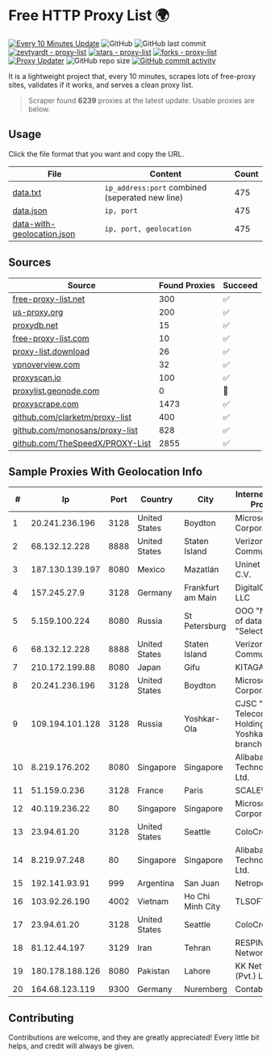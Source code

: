 
# Free HTTP Proxy List 🌍

[![Every 10 Minutes Update](https://github.com/mertguvencli/http-proxy-list/actions/workflows/main.yml/badge.svg?branch=main)](https://github.com/mertguvencli/http-proxy-list/actions/workflows/main.yml)
![GitHub](https://img.shields.io/github/license/mertguvencli/http-proxy-list)
![GitHub last commit](https://img.shields.io/github/last-commit/mertguvencli/http-proxy-list)
[![zevtyardt - proxy-list](https://img.shields.io/static/v1?label=zevtyardt&message=proxy-list&color=blue&logo=github)](https://github.com/zevtyardt/proxy-list "Go to GitHub repo")
[![stars - proxy-list](https://img.shields.io/github/stars/zevtyardt/proxy-list?style=social)](https://github.com/zevtyardt/proxy-list)
[![forks - proxy-list](https://img.shields.io/github/forks/zevtyardt/proxy-list?style=social)](https://github.com/zevtyardt/proxy-list)
[![Proxy Updater](https://github.com/zevtyardt/proxy-list/workflows/Proxy%20Updater/badge.svg)](https://github.com/zevtyardt/proxy-list/actions?query=workflow:"Proxy+Updater")
![GitHub repo size](https://img.shields.io/github/repo-size/zevtyardt/proxy-list)
[![GitHub commit activity](https://img.shields.io/github/commit-activity/m/zevtyardt/proxy-list?logo=commits)](https://github.com/zevtyardt/proxy-list/commits/main)

It is a lightweight project that, every 10 minutes, scrapes lots of free-proxy sites, validates if it works, and serves a clean proxy list.

> Scraper found **6239** proxies at the latest update. Usable proxies are below.

## Usage

Click the file format that you want and copy the URL.

|File|Content|Count|
|----|-------|-----|
|[data.txt](https://raw.githubusercontent.com/mertguvencli/http-proxy-list/main/proxy-list/data.txt)|`ip_address:port` combined (seperated new line)|475|
|[data.json](https://raw.githubusercontent.com/mertguvencli/http-proxy-list/main/proxy-list/data.json)|`ip, port`|475|
|[data-with-geolocation.json](https://raw.githubusercontent.com/mertguvencli/http-proxy-list/main/proxy-list/data-with-geolocation.json)|`ip, port, geolocation`|475|

## Sources

|Source|Found Proxies|Succeed|
|------|-------------|-------|
|[free-proxy-list.net](https://free-proxy-list.net)|300|✅|
|[us-proxy.org](https://www.us-proxy.org)|200|✅|
|[proxydb.net](http://proxydb.net)|15|✅|
|[free-proxy-list.com](https://free-proxy-list.com/?page=&port=&type%5B%5D=http&type%5B%5D=https&up_time=0&search=Search)|10|✅|
|[proxy-list.download](https://www.proxy-list.download/HTTP)|26|✅|
|[vpnoverview.com](https://vpnoverview.com/privacy/anonymous-browsing/free-proxy-servers)|32|✅|
|[proxyscan.io](https://www.proxyscan.io)|100|✅|
|[proxylist.geonode.com](https://proxylist.geonode.com/api/proxy-list?limit=300&page=1&sort_by=lastChecked&sort_type=desc&protocols=http,https)|0|🚫|
|[proxyscrape.com](https://api.proxyscrape.com/v2/?request=displayproxies&protocol=http&timeout=10000&country=all&ssl=all&anonymity=all)|1473|✅|
|[github.com/clarketm/proxy-list](https://raw.githubusercontent.com/clarketm/proxy-list/master/proxy-list-raw.txt)|400|✅|
|[github.com/monosans/proxy-list](https://raw.githubusercontent.com/monosans/proxy-list/main/proxies/http.txt)|828|✅|
|[github.com/TheSpeedX/PROXY-List](https://raw.githubusercontent.com/TheSpeedX/PROXY-List/master/http.txt)|2855|✅|


## Sample Proxies With Geolocation Info

|#|Ip|Port|Country|City|Internet Service Provider|
|-|--|----|-------|----|-------------------------|
|1|20.241.236.196|3128|United States|Boydton|Microsoft Corporation|
|2|68.132.12.228|8888|United States|Staten Island|Verizon Communications|
|3|187.130.139.197|8080|Mexico|Mazatlán|Uninet S.A. de C.V.|
|4|157.245.27.9|3128|Germany|Frankfurt am Main|DigitalOcean, LLC|
|5|5.159.100.224|8080|Russia|St Petersburg|OOO "Network of data-centers "Selectel"|
|6|68.132.12.228|8888|United States|Staten Island|Verizon Communications|
|7|210.172.199.88|8080|Japan|Gifu|KITAGATA|
|8|20.241.236.196|3128|United States|Boydton|Microsoft Corporation|
|9|109.194.101.128|3128|Russia|Yoshkar-Ola|CJSC "ER-Telecom Holding" Yoshkar-Ola branch|
|10|8.219.176.202|8080|Singapore|Singapore|Alibaba (US) Technology Co., Ltd.|
|11|51.159.0.236|3128|France|Paris|SCALEWAY|
|12|40.119.236.22|80|Singapore|Singapore|Microsoft Corporation|
|13|23.94.61.20|3128|United States|Seattle|ColoCrossing|
|14|8.219.97.248|80|Singapore|Singapore|Alibaba (US) Technology Co., Ltd.|
|15|192.141.93.91|999|Argentina|San Juan|Netropolys S.A.|
|16|103.92.26.190|4002|Vietnam|Ho Chi Minh City|TLSOFT|
|17|23.94.61.20|3128|United States|Seattle|ColoCrossing|
|18|81.12.44.197|3129|Iran|Tehran|RESPINA Networks|
|19|180.178.188.126|8080|Pakistan|Lahore|KK Networks (Pvt.) Limited|
|20|164.68.123.119|9300|Germany|Nuremberg|Contabo GmbH|



## Contributing

Contributions are welcome, and they are greatly appreciated! Every
little bit helps, and credit will always be given.

